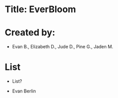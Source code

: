 # Title: EverBloom

# Created by: 
* Evan B., Elizabeth D., Jude D., Pine G., Jaden M.


# List
- List?
* Evan Berlin
